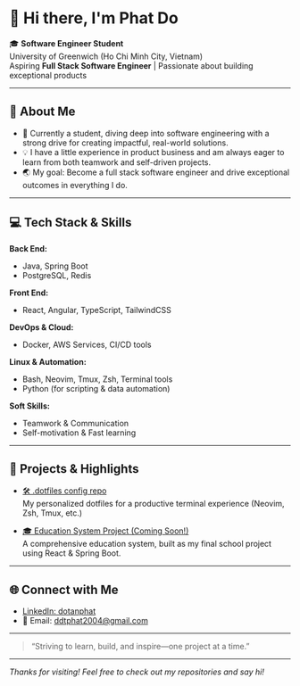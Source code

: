 # 👋 Hi there, I'm Phat Do

🎓 **Software Engineer Student**  
University of Greenwich (Ho Chi Minh City, Vietnam)  
Aspiring **Full Stack Software Engineer** | Passionate about building exceptional products

---

## 🚀 About Me

- 🌱 Currently a student, diving deep into software engineering with a strong drive for creating impactful, real-world solutions.
- 💡 I have a little experience in product business and am always eager to learn from both teamwork and self-driven projects.
- 🌏 My goal: Become a full stack software engineer and drive exceptional outcomes in everything I do.

---

## 💻 Tech Stack & Skills

**Back End:**
- Java, Spring Boot
- PostgreSQL, Redis

**Front End:**
- React, Angular, TypeScript, TailwindCSS

**DevOps & Cloud:**
- Docker, AWS Services, CI/CD tools

**Linux & Automation:**
- Bash, Neovim, Tmux, Zsh, Terminal tools
- Python (for scripting & data automation)

**Soft Skills:**
- Teamwork & Communication
- Self-motivation & Fast learning

---

## 📌 Projects & Highlights

- [🛠️ .dotfiles config repo](#)  
  My personalized dotfiles for a productive terminal experience (Neovim, Zsh, Tmux, etc.)

- [🎓 Education System Project (Coming Soon!)](#)  
  A comprehensive education system, built as my final school project using React & Spring Boot.

---

## 🌐 Connect with Me

- [LinkedIn: dotanphat](https://www.linkedin.com/in/dotanphat/)
- 📧 Email: ddtphat2004@gmail.com

---

> “Striving to learn, build, and inspire—one project at a time.”

---

_Thanks for visiting! Feel free to check out my repositories and say hi!_
